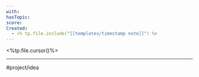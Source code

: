 ```yaml
---
with: 
hasTopic: 
score: 
Created:
  - <% tp.file.include("[[templates/timestamp note]]") %>
---
```


<%tp.file.cursor()%>

--- 
#project/idea
